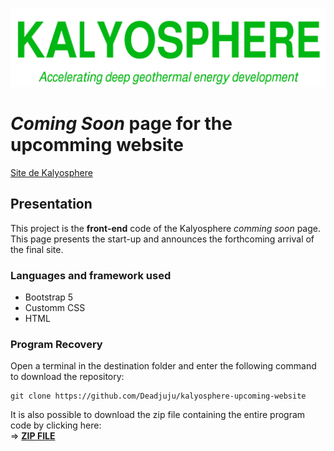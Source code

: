 ![Logo](img/logo-kalyosphere.png)

# ***Coming Soon*** page for the upcomming website

[Site de Kalyosphere](https://kalyosphere.com/)


## Presentation
This project is the **front-end** code of the Kalyosphere *comming soon* page.  
This page presents the start-up and announces the forthcoming arrival of the final site.  


### Languages and framework used
- Bootstrap 5
- Customm CSS
- HTML

### Program Recovery

Open a terminal in the destination folder and enter the following command to download the repository:  
 
    git clone https://github.com/Deadjuju/kalyosphere-upcoming-website

It is also possible to download the zip file containing the entire program code by clicking here:  
=> [**ZIP FILE**](https://github.com/Deadjuju/kalyosphere-upcoming-website/archive/refs/heads/main.zip)

